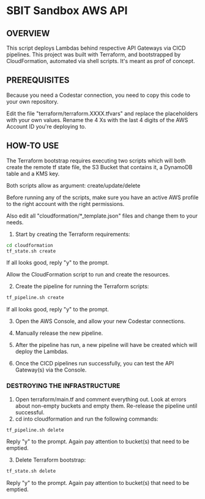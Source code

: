 # SBIT Sandbox AWS API

## OVERVIEW

This script deploys Lambdas behind respective API Gateways via CICD pipelines.
This project was built with Terraform, and bootstrapped by CloudFormation, automated via shell scripts.
It's meant as prof of concept.

## PREREQUISITES

Because you need a Codestar connection, you need to copy this code to your own repository. 

Edit the file "terraform/terraform.XXXX.tfvars" and replace the placeholders with your own values.
Rename the 4 Xs with the last 4 digits of the AWS Account ID you're deploying to.

## HOW-TO USE

The Terraform bootstrap requires executing two scripts which will both create the remote tf state file,
the S3 Bucket that contains it, a DynamoDB table and a KMS key. 

Both scripts allow as argument: create/update/delete

Before running any of the scripts,
make sure you have an active AWS profile to the right account with the right permissions.

Also edit all "cloudformation/*_template.json" files and change them to your needs.

1. Start by creating the Terraform requirements:
```bash
cd cloudformation
tf_state.sh create
```
If all looks good, reply "y" to the prompt.

Allow the CloudFormation script to run and create the resources.

2. Create the pipeline for running the Terraform scripts:
```bash
tf_pipeline.sh create
```
If all looks good, reply "y" to the prompt.

3. Open the AWS Console, and allow your new Codestar connections.

4. Manually release the new pipeline.

5. After the pipeline has run, a new pipeline will have be created which will deploy the Lambdas.

6. Once the CICD pipelines run successfully, you can test the API Gateway(s) via the Console.

### DESTROYING THE INFRASTRUCTURE

1. Open terraform/main.tf and comment everything out. Look at errors about non-empty buckets and empty them. Re-release the pipeline until successful. 
2. cd into cloudformation and run the following commands:
```bash
tf_pipeline.sh delete
```
Reply "y" to the prompt. Again pay attention to bucket(s) that need to be emptied.

3. Delete Terraform bootstrap:
```bash
tf_state.sh delete
```
Reply "y" to the prompt. Again pay attention to bucket(s) that need to be emptied.


